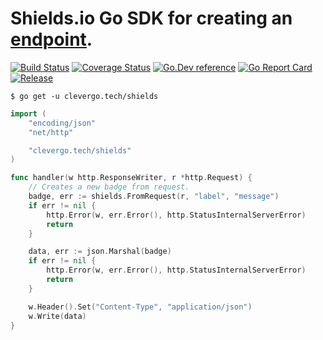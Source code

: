 # Shields.io Go SDK for creating an [endpoint](https://shields.io/endpoint).
[![Build Status](https://img.shields.io/travis/clevergo/shields?style=for-the-badge)](https://travis-ci.org/clevergo/shields)
[![Coverage Status](https://img.shields.io/coveralls/github/clevergo/shields?style=for-the-badge)](https://coveralls.io/github/clevergo/shields)
[![Go.Dev reference](https://img.shields.io/badge/go.dev-reference-blue?logo=go&logoColor=white&style=for-the-badge)](https://pkg.go.dev/clevergo.tech/shields?tab=doc)
[![Go Report Card](https://goreportcard.com/badge/github.com/clevergo/shields?style=for-the-badge)](https://goreportcard.com/report/github.com/clevergo/shields)
[![Release](https://img.shields.io/github/release/clevergo/shields.svg?style=for-the-badge)](https://github.com/clevergo/shields/releases)

```shell
$ go get -u clevergo.tech/shields
```

```go
import (
	"encoding/json"
	"net/http"

	"clevergo.tech/shields"
)

func handler(w http.ResponseWriter, r *http.Request) {
    // Creates a new badge from request.
    badge, err := shields.FromRequest(r, "label", "message")
    if err != nil {
        http.Error(w, err.Error(), http.StatusInternalServerError)
        return
    }

	data, err := json.Marshal(badge)
	if err != nil {
        http.Error(w, err.Error(), http.StatusInternalServerError)
        return
	}

	w.Header().Set("Content-Type", "application/json")
	w.Write(data)
}
```
